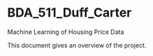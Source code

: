 # BDA_511_Duff_Carter
Machine Learning of Housing Price Data

This document gives an overview of the project.
